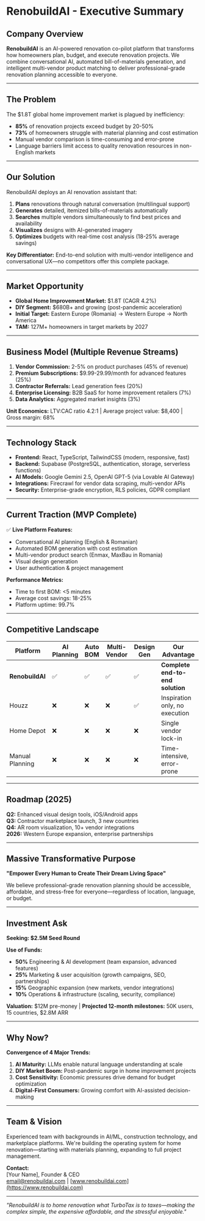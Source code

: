 # RenobuildAI - Executive Summary

## Company Overview
**RenobuildAI** is an AI-powered renovation co-pilot platform that transforms how homeowners plan, budget, and execute renovation projects. We combine conversational AI, automated bill-of-materials generation, and intelligent multi-vendor product matching to deliver professional-grade renovation planning accessible to everyone.

---

## The Problem
The $1.8T global home improvement market is plagued by inefficiency:
- **85%** of renovation projects exceed budget by 20-50%
- **73%** of homeowners struggle with material planning and cost estimation
- Manual vendor comparison is time-consuming and error-prone
- Language barriers limit access to quality renovation resources in non-English markets

---

## Our Solution
RenobuildAI deploys an AI renovation assistant that:
1. **Plans** renovations through natural conversation (multilingual support)
2. **Generates** detailed, itemized bills-of-materials automatically
3. **Searches** multiple vendors simultaneously to find best prices and availability
4. **Visualizes** designs with AI-generated imagery
5. **Optimizes** budgets with real-time cost analysis (18-25% average savings)

**Key Differentiator:** End-to-end solution with multi-vendor intelligence and conversational UX—no competitors offer this complete package.

---

## Market Opportunity
- **Global Home Improvement Market:** $1.8T (CAGR 4.2%)
- **DIY Segment:** $680B+ and growing (post-pandemic acceleration)
- **Initial Target:** Eastern Europe (Romania) → Western Europe → North America
- **TAM:** 127M+ homeowners in target markets by 2027

---

## Business Model (Multiple Revenue Streams)
1. **Vendor Commission:** 2-5% on product purchases (45% of revenue)
2. **Premium Subscriptions:** $9.99-29.99/month for advanced features (25%)
3. **Contractor Referrals:** Lead generation fees (20%)
4. **Enterprise Licensing:** B2B SaaS for home improvement retailers (7%)
5. **Data Analytics:** Aggregated market insights (3%)

**Unit Economics:** LTV:CAC ratio 4.2:1 | Average project value: $8,400 | Gross margin: 68%

---

## Technology Stack
- **Frontend:** React, TypeScript, TailwindCSS (modern, responsive, fast)
- **Backend:** Supabase (PostgreSQL, authentication, storage, serverless functions)
- **AI Models:** Google Gemini 2.5, OpenAI GPT-5 (via Lovable AI Gateway)
- **Integrations:** Firecrawl for vendor data scraping, multi-vendor APIs
- **Security:** Enterprise-grade encryption, RLS policies, GDPR compliant

---

## Current Traction (MVP Complete)
✅ **Live Platform Features:**
- Conversational AI planning (English & Romanian)
- Automated BOM generation with cost estimation
- Multi-vendor product search (Enmax, MaxBau in Romania)
- Visual design generation
- User authentication & project management

**Performance Metrics:**
- Time to first BOM: <5 minutes
- Average cost savings: 18-25%
- Platform uptime: 99.7%

---

## Competitive Landscape
| Platform | AI Planning | Auto BOM | Multi-Vendor | Design Gen | Our Advantage |
|----------|-------------|----------|--------------|------------|---------------|
| **RenobuildAI** | ✅ | ✅ | ✅ | ✅ | **Complete end-to-end solution** |
| Houzz | ❌ | ❌ | ❌ | ✅ | Inspiration only, no execution |
| Home Depot | ❌ | ❌ | ❌ | ❌ | Single vendor lock-in |
| Manual Planning | ❌ | ❌ | ❌ | ❌ | Time-intensive, error-prone |

---

## Roadmap (2025)
**Q2:** Enhanced visual design tools, iOS/Android apps  
**Q3:** Contractor marketplace launch, 3 new countries  
**Q4:** AR room visualization, 10+ vendor integrations  
**2026:** Western Europe expansion, enterprise partnerships

---

## Massive Transformative Purpose
**"Empower Every Human to Create Their Dream Living Space"**

We believe professional-grade renovation planning should be accessible, affordable, and stress-free for everyone—regardless of location, language, or budget.

---

## Investment Ask
**Seeking: $2.5M Seed Round**

**Use of Funds:**
- **50%** Engineering & AI development (team expansion, advanced features)
- **25%** Marketing & user acquisition (growth campaigns, SEO, partnerships)
- **15%** Geographic expansion (new markets, vendor integrations)
- **10%** Operations & infrastructure (scaling, security, compliance)

**Valuation:** $12M pre-money | **Projected 12-month milestones:** 50K users, 15 countries, $2.8M ARR

---

## Why Now?
**Convergence of 4 Major Trends:**
1. **AI Maturity:** LLMs enable natural language understanding at scale
2. **DIY Market Boom:** Post-pandemic surge in home improvement projects
3. **Cost Sensitivity:** Economic pressures drive demand for budget optimization
4. **Digital-First Consumers:** Growing comfort with AI-assisted decision-making

---

## Team & Vision
Experienced team with backgrounds in AI/ML, construction technology, and marketplace platforms. We're building the operating system for home renovation—starting with materials planning, expanding to full project management.

**Contact:**  
[Your Name], Founder & CEO  
[email@renobuildai.com](mailto:email@renobuildai.com) | [www.renobuildai.com](https://www.renobuildai.com)  

---

*"RenobuildAI is to home renovation what TurboTax is to taxes—making the complex simple, the expensive affordable, and the stressful enjoyable."*

